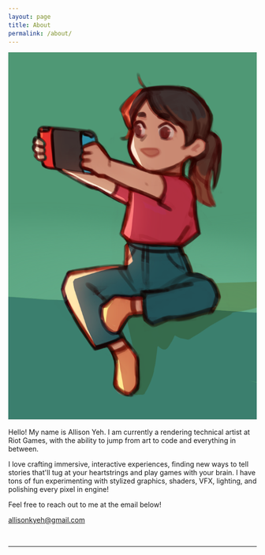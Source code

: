 ```yaml
---
layout: page
title: About
permalink: /about/
---
```


<img class="col one left profile_pic" src="/images/2892ad7e-c94a-4109-8038-565dae3a55eb_rw_12007fa7.png">

<br>

Hello! My name is Allison Yeh. I am currently a rendering technical artist at Riot Games, with the ability to jump from art to code and everything in between.
<!--<a href="https://tenderclaws.com/">Tender Claws</a>-->

I love crafting immersive, interactive experiences, finding new ways to tell stories that'll tug at your heartstrings and play games with your brain. I have tons of fun experimenting with stylized graphics, shaders, VFX, lighting, and polishing every pixel in engine!

Feel free to reach out to me at the email below!

<span style="color:#f65269">allisonkyeh@gmail.com</span>
<!-- Link to your social media connections, too. This theme is set up to use <a href="http://fortawesome.github.io/Font-Awesome/" target="blank">Font Awesome icons</a>, like the ones below. Add your facebook, twitter, linkedin, or just disable all of them. -->

<br/>
<hr/>
<br/>
<span class="contacticon center">
	<a href="mailto:allisonkyeh@gmail.com"><i class="fa fa-envelope"></i></a>
	<a href="https://www.linkedin.com/in/allisonkyeh" target="_blank"><i class="fa fa-linkedin"></i></a>
	<a href="https://github.com/allisonkyeh" target="_blank"><i class="fa fa-github"></i></a>
	<a href="https://twitter.com/ayucinna" target="_blank"><i class="fa fa-twitter"></i></a>
	<a href="https://instagram.com/ayucinna" target="_blank"><i class="fa fa-instagram"></i></a>
</span>

